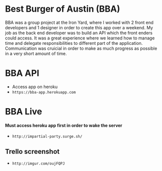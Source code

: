 # Best Burger of Austin (BBA)
BBA was a group project at the Iron Yard, where I worked with 2 front end developers and 1 designer in order to create this app over a weekend. My job as the back end developer was to build an API which the front enders could access. It was a great experience where we learned how to manage time and delegate responsibilities to different part of the application. Communication was cruicial in order to make as much progress as possible in a very short amount of time.

# BBA API
* Access app on heroku
* `https://bba-app.herokuapp.com`

# BBA Live
#### Must access heroku app first in order to wake the server
* `http://impartial-party.surge.sh/`

## Trello screenshot
* `http://imgur.com/oujFQPJ`
